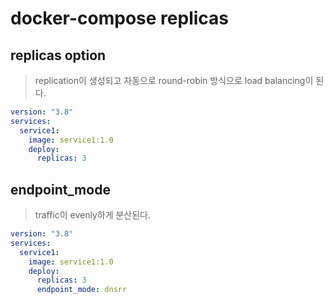 # docker-compose replicas

## replicas option

> replication이 생성되고 자동으로 round-robin 방식으로 load balancing이 된다.

```yaml
version: "3.8"
services:
  service1:
    image: service1:1.0
    deploy:
      replicas: 3
```

## endpoint_mode

> traffic이 evenly하게 분산된다.

```yaml
version: "3.8"
services:
  service1:
    image: service1:1.0
    deploy:
      replicas: 3
      endpoint_mode: dnsrr
```
